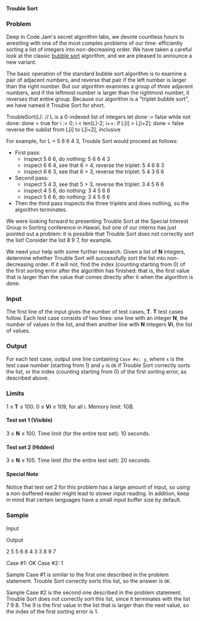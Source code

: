 #### Trouble Sort

### Problem

Deep in Code Jam's secret algorithm labs, we devote countless hours to wrestling with one of the most complex problems of our time: efficiently sorting a list of integers into non-decreasing order. We have taken a careful look at the classic [bubble sort](https://en.wikipedia.org/wiki/Bubble_sort) algorithm, and we are pleased to announce a new variant.

The basic operation of the standard bubble sort algorithm is to examine a pair of adjacent numbers, and reverse that pair if the left number is larger than the right number. But our algorithm examines a group of _three_ adjacent numbers, and if the leftmost number is larger than the rightmost number, it reverses that entire group. Because our algorithm is a "triplet bubble sort", we have named it Trouble Sort for short.

  TroubleSort(L): // L is a 0-indexed list of integers
    let done := false
    while not done:
      done = true
      for i := 0; i < len(L)-2; i++:
        if L\[i\] > L\[i+2\]:
          done = false
          reverse the sublist from L\[i\] to L\[i+2\], inclusive

For example, for L = 5 6 6 4 3, Trouble Sort would proceed as follows:

*   First pass:
    *   inspect 5 6 6, do nothing: 5 6 6 4 3
    *   inspect 6 6 4, see that 6 > 4, reverse the triplet: 5 4 6 6 3
    *   inspect 6 6 3, see that 6 > 3, reverse the triplet: 5 4 3 6 6
*   Second pass:
    *   inspect 5 4 3, see that 5 > 3, reverse the triplet: 3 4 5 6 6
    *   inspect 4 5 6, do nothing: 3 4 5 6 6
    *   inspect 5 6 6, do nothing: 3 4 5 6 6
*   Then the third pass inspects the three triplets and does nothing, so the algorithm terminates.

We were looking forward to presenting Trouble Sort at the Special Interest Group in Sorting conference in Hawaii, but one of our interns has just pointed out a problem: it is possible that Trouble Sort does not correctly sort the list! Consider the list 8 9 7, for example.

We need your help with some further research. Given a list of **N** integers, determine whether Trouble Sort will successfully sort the list into non-decreasing order. If it will not, find the index (counting starting from 0) of the first sorting error after the algorithm has finished: that is, the first value that is larger than the value that comes directly after it when the algorithm is done.

### Input

The first line of the input gives the number of test cases, **T**. **T** test cases follow. Each test case consists of two lines: one line with an integer **N**, the number of values in the list, and then another line with **N** integers **Vi**, the list of values.

### Output

For each test case, output one line containing `Case #x: y`, where `x` is the test case number (starting from 1) and `y` is `OK` if Trouble Sort correctly sorts the list, or the index (counting starting from 0) of the first sorting error, as described above.

### Limits

1 ≤ **T** ≤ 100.
0 ≤ **Vi** ≤ 109, for all i.
Memory limit: 1GB.

#### Test set 1 (Visible)

3 ≤ **N** ≤ 100.
Time limit (for the entire test set): 10 seconds.

#### Test set 2 (Hidden)

3 ≤ **N** ≤ 105.
Time limit (for the entire test set): 20 seconds.

#### Special Note

Notice that test set 2 for this problem has a large amount of input, so using a non-buffered reader might lead to slower input reading. In addition, keep in mind that certain languages have a small input buffer size by default.

### Sample


Input
 


Output
 

2
5
5 6 8 4 3
3
8 9 7

Case #1: OK
Case #2: 1

Sample Case #1 is similar to the first one described in the problem statement. Trouble Sort correctly sorts this list, so the answer is `OK`.

Sample Case #2 is the second one described in the problem statement. Trouble Sort does not correctly sort this list, since it terminates with the list 7 9 8. The 9 is the first value in the list that is larger than the next value, so the index of the first sorting error is 1.
